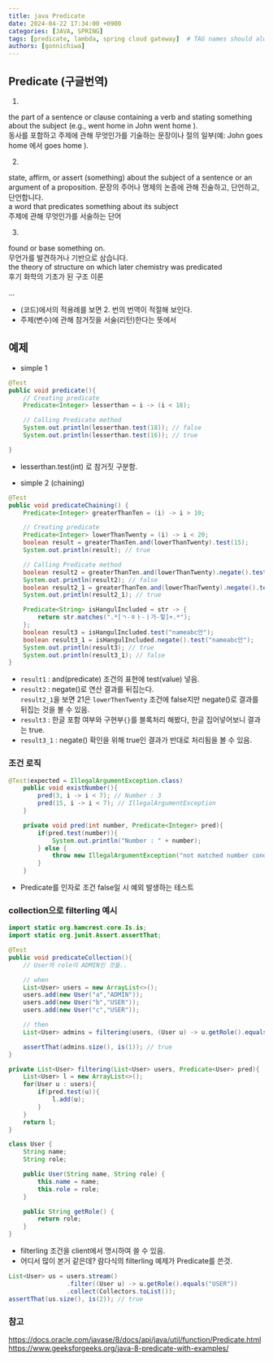 ```yaml
---
title: java Predicate
date: 2024-04-22 17:34:00 +0900
categories: [JAVA, SPRING]
tags: [predicate, lambda, spring cloud gateway]  # TAG names should always be lowercase
authors: [gonnichiwa]
---
```


## Predicate (구글번역)
1. 
the part of a sentence or clause containing a verb and stating something about the subject (e.g., went home in John went home ).  
동사를 포함하고 주제에 관해 무엇인가를 기술하는 문장이나 절의 일부(예: John goes home 에서 goes home ).

2. 
state, affirm, or assert (something) about the subject of a sentence or an argument of a proposition.
문장의 주어나 명제의 논증에 관해 진술하고, 단언하고, 단언합니다.  
a word that predicates something about its subject  
주제에 관해 무엇인가를 서술하는 단어

3. 
found or base something on.  
무언가를 발견하거나 기반으로 삼습니다.  
the theory of structure on which later chemistry was predicated  
후기 화학의 기초가 된 구조 이론  

...

- (코드)에서의 적용례를 보면 2. 번의 번역이 적절해 보인다.
- 주제(변수)에 관해 참거짓을 서술(리턴)한다는 뜻에서 


## 예제
- simple 1  

```java
@Test
public void predicate(){
    // Creating predicate
    Predicate<Integer> lesserthan = i -> (i < 18);

    // Calling Predicate method
    System.out.println(lesserthan.test(18)); // false
    System.out.println(lesserthan.test(16)); // true

}
```

- lesserthan.test(int) 로 참거짓 구분함.

- simple 2 (chaining)
```java
@Test
public void predicateChaining() {
    Predicate<Integer> greaterThanTen = (i) -> i > 10;

    // Creating predicate
    Predicate<Integer> lowerThanTwenty = (i) -> i < 20;
    boolean result = greaterThanTen.and(lowerThanTwenty).test(15);
    System.out.println(result); // true

    // Calling Predicate method
    boolean result2 = greaterThanTen.and(lowerThanTwenty).negate().test(15);
    System.out.println(result2); // false
    boolean result2_1 = greaterThanTen.and(lowerThanTwenty).negate().test(21);
    System.out.println(result2_1); // true

    Predicate<String> isHangulIncluded = str -> {
        return str.matches(".*[ㄱ-ㅎㅏ-ㅣ가-힣]+.*");
    };
    boolean result3 = isHangulIncluded.test("nameabc안");
    boolean result3_1 = isHangulIncluded.negate().test("nameabc안");
    System.out.println(result3); // true
    System.out.println(result3_1); // false
}
```
- `result1` : and(predicate) 조건의 표현에 test(value) 넣음.
- `result2` : negate()로 연산 결과를 뒤집는다.  
`result2_1`을 보면 21은 `lowerThenTwenty` 조건에 false지만 negate()로 결과를 뒤집는 것을 볼 수 있음.
- `result3` : 한글 포함 여부와 구현부`{}`를 블록처리 해봤다, 한글 집어넣어보니 결과는 true.
- `result3_1` : negate() 확인을 위해 true인 결과가 반대로 처리됨을 볼 수 있음.


### 조건 로직
```java
@Test(expected = IllegalArgumentException.class)
    public void existNumber(){
        pred(3, i -> i < 7); // Number : 3
        pred(15, i -> i < 7); // IllegalArgumentException
    }

    private void pred(int number, Predicate<Integer> pred){
        if(pred.test(number)){
            System.out.println("Number : " + number);
        } else {
            throw new IllegalArgumentException("not matched number condition");
        }
    }
```
- Predicate<T>를 인자로 조건 false일 시 예외 발생하는 테스트


### collection으로 filterling 예시

```java
import static org.hamcrest.core.Is.is;
import static org.junit.Assert.assertThat;

@Test
public void predicateCollection(){
    // User의 role이 ADMIN인 것들..

    // when
    List<User> users = new ArrayList<>();
    users.add(new User("a","ADMIN"));
    users.add(new User("b","USER"));
    users.add(new User("c","USER"));

    // then
    List<User> admins = filtering(users, (User u) -> u.getRole().equals("ADMIN"));

    assertThat(admins.size(), is(1)); // true
}

private List<User> filtering(List<User> users, Predicate<User> pred){
    List<User> l = new ArrayList<>();
    for(User u : users){
        if(pred.test(u)){
            l.add(u);
        }
    }
    return l;
}

class User {
    String name;
    String role;

    public User(String name, String role) {
        this.name = name;
        this.role = role;
    }

    public String getRole() {
        return role;
    }
}
```
- filterling 조건을 client에서 명시하여 쓸 수 있음.
- 어디서 많이 본거 같은데? 람다식의 filterling 예제가 Predicate를 쓴것.
```java
List<User> us = users.stream()
                .filter((User u) -> u.getRole().equals("USER"))
                .collect(Collectors.toList());
assertThat(us.size(), is(2)); // true
```


### 참고
https://docs.oracle.com/javase/8/docs/api/java/util/function/Predicate.html
https://www.geeksforgeeks.org/java-8-predicate-with-examples/